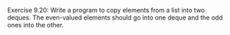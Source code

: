 Exercise 9.20: Write a program to copy elements from a list<int> into two deques.
The even-valued elements should go into one deque and the odd ones into the other.
